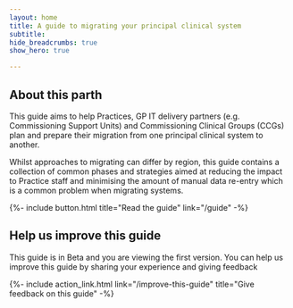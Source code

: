 ```yaml
---
layout: home
title: A guide to migrating your principal clinical system
subtitle: 
hide_breadcrumbs: true
show_hero: true

---
```


## About this parth

This guide aims to help Practices, GP IT delivery partners (e.g. Commissioning Support Units) and Commissioning Clinical Groups (CCGs) plan and prepare their migration from one principal clinical system to another. 

Whilst approaches to migrating can differ by region, this guide contains a collection of common phases and strategies 
aimed at reducing the impact to Practice staff and minimising the amount of manual data re-entry which is a common problem when migrating systems.

{%- include button.html title="Read the guide" link="/guide" -%}


## Help us improve this guide

This guide is in Beta and you are viewing the first version. You can help us improve this guide by sharing your experience and giving feedback

{%- include action_link.html link="/improve-this-guide" title="Give feedback on this guide" -%}
